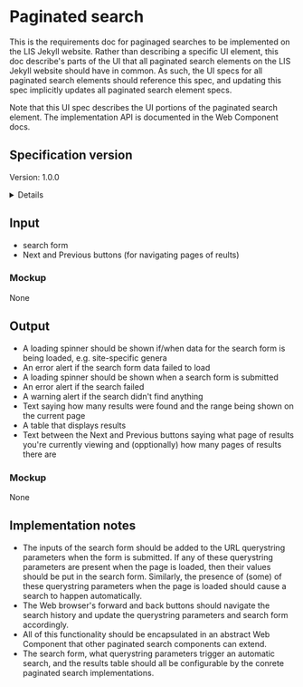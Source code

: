 # Paginated search

This is the requirements doc for paginaged searches to be implemented on the LIS Jekyll website.
Rather than describing a specific UI element, this doc describe's parts of the UI that all paginated search elements on the LIS Jekyll website should have in common.
As such, the UI specs for all paginated search elements should reference this spec, and updating this spec implicitly updates all paginated search element specs. 

Note that this UI spec describes the UI portions of the paginated search element.
The implementation API is documented in the Web Component docs.

## Specification version
Version: 1.0.0

<details>

An initial implementation of the paginated search functionality was completed in December of 2022 (see [Web Components issue #21](https://github.com/legumeinfo/web-components/issues/21)).
New features have been added since then as needed.
However, since these were added in an ad-hoc manner without a formal specification, version 1.0.0 of this spec reflects the state of the paginated search implementation when this spec was first written.

</details>

## Input

- search form
- Next and Previous buttons (for navigating pages of reults)

### Mockup

None

## Output

- A loading spinner should be shown if/when data for the search form is being loaded, e.g. site-specific genera
- An error alert if the search form data failed to load
- A loading spinner should be shown when a search form is submitted
- An error alert if the search failed
- A warning alert if the search didn't find anything
- Text saying how many results were found and the range being shown on the current page
- A table that displays results
- Text between the Next and Previous buttons saying what page of results you're currently viewing and (opptionally) how many pages of results there are

### Mockup

None

## Implementation notes

- The inputs of the search form should be added to the URL querystring parameters when the form is submitted. If any of these querystring parameters are present when the page is loaded, then their values should be put in the search form. Similarly, the presence of (some) of these querystring parameters when the page is loaded should cause a search to happen automatically.
- The Web browser's forward and back buttons should navigate the search history and update the querystring parameters and search form accordingly.
- All of this functionality should be encapsulated in an abstract Web Component that other paginated search components can extend.
- The search form, what querystring parameters trigger an automatic search, and the results table should all be configurable by the conrete paginated search implementations.
